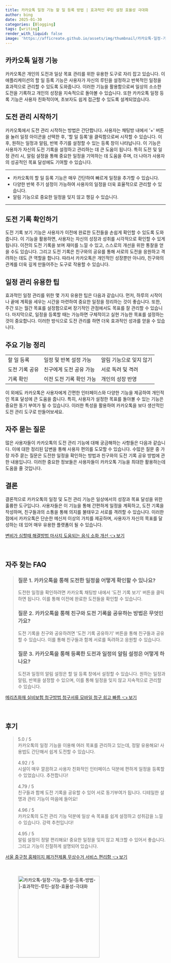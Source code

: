 ```yaml
---
title: 카카오톡 일정 기능 할 일 등록 방법 | 효과적인 루틴 설정 효율성 극대화
author: bing
date: 2025-01-30
categories: [Blogging]
tags: [writing]
render_with_liquid: false
image: 'https://afficreate.github.io/assets/img/thumbnail/카카오톡-일정-기능-할-일-등록-방법-|-효과적인-루틴-설정-효율성-극대화.webp'
---
```



<h2 id='카카오톡_일정_기능'>카카오톡 일정 기능</h2>

<p>카카오톡은 개인의 도전과 일상 목표 관리를 위한 유용한 도구로 자리 잡고 있습니다. 이 애플리케이션의 할 일 등록 기능은 사용자가 자신의 루틴을 설정하고 반복적인 일정을 효과적으로 관리할 수 있도록 도와줍니다. 이러한 기능을 활용함으로써 일상의 소소한 도전을 기록하고 개인의 성장을 지속적으로 돌아볼 수 있습니다. 또한 카카오톡 일정 등록 기능은 사용자 친화적이며, 초보자도 쉽게 접근할 수 있도록 설계되었습니다.</p>

<h2 id='도전_관리_시작하기'>도전 관리 시작하기</h2>

<p>카카오톡에서 도전 관리 시작하는 방법은 간단합니다. 사용자는 채팅방 내에서 '+' 버튼을 눌러 일정 아이콘을 선택한 후, '할 일 등록'을 클릭함으로써 시작할 수 있습니다. 이 후, 원하는 일정과 알림, 반복 주기를 설정할 수 있는 등록 창이 나타납니다. 이 기능은 사용자가 자신의 도전 기록을 설정하고 관리하는 데 큰 도움이 됩니다. 특히 도전 및 일정 관리 시, 알림 설정을 통해 중요한 일정을 기억하는 데 도움을 주며, 더 나아가 사용자의 성공적인 목표 달성에도 기여할 수 있습니다.</p>

<hr />

<ul>
    <li>카카오톡의 할 일 등록 기능은 매우 간단하여 빠르게 일정을 추가할 수 있습니다.</li>
    <li>다양한 반복 주기 설정이 가능하여 사용자의 일정을 더욱 효율적으로 관리할 수 있습니다.</li>
    <li>알림 기능으로 중요한 일정을 잊지 않고 챙길 수 있습니다.</li>
</ul>

<hr />

<h2 id='도전_기록_확인하기'>도전 기록 확인하기</h2>

<p>도전 기록 보기 기능은 사용자가 이전에 완료한 도전들을 손쉽게 확인할 수 있도록 도와줍니다. 이 기능을 활용하면, 사용자는 자신의 성장과 성취를 시각적으로 확인할 수 있게 됩니다. 이전의 도전 기록을 보며 재미를 느낄 수 있고, 스스로의 개선을 위한 통찰을 얻을 수도 있습니다. 그리고 도전 기록은 친구와의 공유를 통해 서로의 도전을 응원하고 격려하는 데도 큰 역할을 합니다. 따라서 카카오톡은 개인적인 성장뿐만 아니라, 친구와의 관계를 더욱 깊게 만들어주는 도구로 작용할 수 있습니다.</p>

<h2 id='일정_관리_유용한_팁'>일정 관리 유용한 팁</h2>

<p>효과적인 일정 관리를 위한 몇 가지 유용한 팁은 다음과 같습니다. 먼저, 하루의 시작이나 끝에 계획을 세우는 시간을 마련하여 중요한 일정을 정리하는 것이 좋습니다. 또한, 주간 또는 월간 목표를 설정함으로써 장기적인 관점에서도 목표를 잘 관리할 수 있습니다. 마지막으로, 일정을 등록할 때는 가능하면 구체적이고 실현 가능한 목표를 설정하는 것이 중요합니다. 이러한 방식으로 도전 관리를 하면 더욱 효과적인 성과를 얻을 수 있습니다.</p>

<h2 id='주요_기능_정리'>주요 기능 정리</h2>

<table>
    <tr>
        <td>할 일 등록</td>
        <td>일정 및 반복 설정 가능</td>
        <td>알림 기능으로 잊지 않기</td>
    </tr>
    <tr>
        <td>도전 기록 공유</td>
        <td>친구에게 도전 공유 가능</td>
        <td>서로 독려 및 격려</td>
    </tr>
    <tr>
        <td>기록 확인</td>
        <td>이전 도전 기록 확인 가능</td>
        <td>개인의 성장 반영</td>
    </tr>
</table>

<p>이 외에도 카카오톡은 사용자에게 간편한 인터페이스와 다양한 기능을 제공하여 개인적인 목표 달성에 큰 도움을 줍니다. 특히, 사용자가 설정한 목표를 돌아볼 수 있는 기능은 중요한 동기 부여가 될 수 있습니다. 이러한 특성을 활용하여 카카오톡을 보다 생산적인 도전 관리 도구로 만들어보세요.</p>

<h2 id='자주_묻는_질문'>자주 묻는 질문</h2>

<p>많은 사용자들이 카카오톡의 도전 관리 기능에 대해 궁금해하는 사항들은 다음과 같습니다. 이에 대한 정리된 답변을 통해 사용자 편의를 도모할 수 있습니다. 수많은 질문 중 가장 자주 묻는 질문은 도전한 일정을 확인하는 방법과 친구와의 도전 기록 공유 방법에 관한 내용입니다. 이러한 중요한 정보들은 사용자들이 카카오톡 기능을 최대한 활용하는데 도움을 줄 것입니다.</p>

<h2 id='결론'>결론</h2>

<p>결론적으로 카카오톡의 일정 및 도전 관리 기능은 일상에서의 성장과 목표 달성을 위한 훌륭한 도구입니다. 사용자들은 이 기능을 통해 간편하게 일정을 계획하고, 도전 기록을 작성하며, 친구들과의 소통을 통해 의지를 불태우고 서로를 격려할 수 있습니다. 이러한 점에서 카카오톡은 단순한 메신저 이상의 가치를 제공하며, 사용자가 자신의 목표를 달성하는 데 있어 매우 유용한 플랫폼이 될 수 있습니다.</p>


<p><a class="click-button" title="변비가 심할때 해결방법 마사지 도움되는 음식 소화 개선" href="https://afficreate.github.io/posts/%EB%B3%80%EB%B9%84%EA%B0%80-%EC%8B%AC%ED%95%A0%EB%95%8C-%ED%95%B4%EA%B2%B0%EB%B0%A9%EB%B2%95-%EB%A7%88%EC%82%AC%EC%A7%80-%EB%8F%84%EC%9B%80%EB%90%98%EB%8A%94-%EC%9D%8C%EC%8B%9D-%EC%86%8C%ED%99%94-%EA%B0%9C%EC%84%A0/" rel="dofollow">변비가 심할때 해결방법 마사지 도움되는 음식 소화 개선 👈 보기</a></p><br>
<h2 id='자주_찾는_FAQ'>자주 찾는 FAQ</h2>
<div itemscope="" itemtype="https://schema.org/FAQPage">
<blockquote>
<div itemscope="" itemprop="mainEntity" itemtype="https://schema.org/Question">
<h3 itemprop="name">질문 1. 카카오톡을 통해 도전한 일정을 어떻게 확인할 수 있나요?</h3>
<div itemscope="" itemprop="acceptedAnswer" itemtype="https://schema.org/Answer">
<span itemprop="text">
<p>도전한 일정을 확인하려면 카카오톡 채팅방 내에서 '도전 기록 보기' 버튼을 클릭하면 됩니다. 이를 통해 이전에 완료한 도전들을 확인할 수 있습니다.</p>
</span>
</div>
</div>
<div itemscope="" itemprop="mainEntity" itemtype="https://schema.org/Question">
<h3 itemprop="name">질문 2. 카카오톡을 통해 친구와 도전 기록을 공유하는 방법은 무엇인가요?</h3>
<div itemscope="" itemprop="acceptedAnswer" itemtype="https://schema.org/Answer">
<span itemprop="text">
<p>도전 기록을 친구와 공유하려면 '도전 기록 공유하기' 버튼을 통해 친구들과 공유할 수 있습니다. 이를 통해 친구들과 함께 서로를 독려하고 응원할 수 있습니다.</p>
</span>
</div>
</div>
<div itemscope="" itemprop="mainEntity" itemtype="https://schema.org/Question">
<h3 itemprop="name">질문 3. 카카오톡을 통해 등록한 도전과 일정의 알림 설정은 어떻게 하나요?</h3>
<div itemscope="" itemprop="acceptedAnswer" itemtype="https://schema.org/Answer">
<span itemprop="text">
<p>도전과 일정의 알림 설정은 할 일 등록 창에서 설정할 수 있습니다. 원하는 일정과 알림, 반복을 설정할 수 있으며, 이를 통해 일정을 잊지 않고 지속적으로 관리할 수 있습니다.</p>
</span>
</div>
</div>
</blockquote>
</div>
<p><a class="click-button" title="메리츠화재 실비보험 청구방법 청구서류 모바일 청구 쉽고 빠름" href="https://afficreate.github.io/posts/%EB%A9%94%EB%A6%AC%EC%B8%A0%ED%99%94%EC%9E%AC-%EC%8B%A4%EB%B9%84%EB%B3%B4%ED%97%98-%EC%B2%AD%EA%B5%AC%EB%B0%A9%EB%B2%95-%EC%B2%AD%EA%B5%AC%EC%84%9C%EB%A5%98-%EB%AA%A8%EB%B0%94%EC%9D%BC-%EC%B2%AD%EA%B5%AC-%EC%89%BD%EA%B3%A0-%EB%B9%A0%EB%A6%84/" rel="dofollow">메리츠화재 실비보험 청구방법 청구서류 모바일 청구 쉽고 빠름 👈 보기</a></p><br>
<h2 id='후기'>후기</h2>
<div itemscope itemtype="https://schema.org/Product">
  <blockquote>
  <div itemprop="review" itemscope itemtype="https://schema.org/Review">
      <div itemprop="reviewRating" itemscope itemtype="https://schema.org/Rating"> <span itemprop="ratingValue">5.0</span> / <span itemprop="bestRating">5</span> </div>
      <span itemprop="reviewBody">카카오톡의 일정 기능을 이용해 여러 목표를 관리하고 있는데, 정말 유용해요! 사용법도 간단해서 쉽게 도전할 수 있습니다.</span>
  </div>
  <br>
  <div itemprop="review" itemscope itemtype="https://schema.org/Review">
      <div itemprop="reviewRating" itemscope itemtype="https://schema.org/Rating"> <span itemprop="ratingValue">4.92</span> / <span itemprop="bestRating">5</span> </div>
      <span itemprop="reviewBody">시설이 매우 깔끔하고 사용자 친화적인 인터페이스 덕분에 편하게 일정을 등록할 수 있었습니다. 추천합니다!</span>
  </div>
  <br>
  <div itemprop="review" itemscope itemtype="https://schema.org/Review">
      <div itemprop="reviewRating" itemscope itemtype="https://schema.org/Rating"> <span itemprop="ratingValue">4.79</span> / <span itemprop="bestRating">5</span> </div>
      <span itemprop="reviewBody">친구들과 함께 도전 기록을 공유할 수 있어 서로 동기부여가 됩니다. 디테일한 설명과 관리 기능이 마음에 들어요!</span>
  </div>
  <br>
  <div itemprop="review" itemscope itemtype="https://schema.org/Review">
      <div itemprop="reviewRating" itemscope itemtype="https://schema.org/Rating"> <span itemprop="ratingValue">4.96</span> / <span itemprop="bestRating">5</span> </div>
      <span itemprop="reviewBody">카카오톡의 도전 관리 기능 덕분에 일상 속 목표를 쉽게 설정하고 성취감을 느낄 수 있습니다. 강력 추천입니다!</span>
  </div>
  <br>
  <div itemprop="review" itemscope itemtype="https://schema.org/Review">
      <div itemprop="reviewRating" itemscope itemtype="https://schema.org/Rating"> <span itemprop="ratingValue">4.95</span> / <span itemprop="bestRating">5</span> </div>
      <span itemprop="reviewBody">알림 설정이 정말 편리해요! 중요한 일정을 잊지 않고 체크할 수 있어서 좋습니다. 그리고 기능이 친절하게 설명되어 있습니다.</span>
  </div>
  </blockquote>
</div>
<p><a class="click-button" title="서울 중구청 홈페이지 폐가전제품 무상수거 서비스 편리함" href="https://afficreate.github.io/posts/%EC%84%9C%EC%9A%B8-%EC%A4%91%EA%B5%AC%EC%B2%AD-%ED%99%88%ED%8E%98%EC%9D%B4%EC%A7%80-%ED%8F%90%EA%B0%80%EC%A0%84%EC%A0%9C%ED%92%88-%EB%AC%B4%EC%83%81%EC%88%98%EA%B1%B0-%EC%84%9C%EB%B9%84%EC%8A%A4-%ED%8E%B8%EB%A6%AC%ED%95%A8/" rel="dofollow">서울 중구청 홈페이지 폐가전제품 무상수거 서비스 편리함 👈 보기</a></p><br>
<figure class="image"><img src="https://afficreate.github.io/assets/img/thumbnail/카카오톡-일정-기능-할-일-등록-방법-|-효과적인-루틴-설정-효율성-극대화.webp" alt="카카오톡-일정-기능-할-일-등록-방법-|-효과적인-루틴-설정-효율성-극대화" width="256" height="256"></figure>